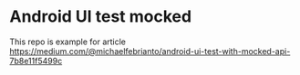 # Android UI test mocked

This repo is example for article
https://medium.com/@michaelfebrianto/android-ui-test-with-mocked-api-7b8e11f5499c